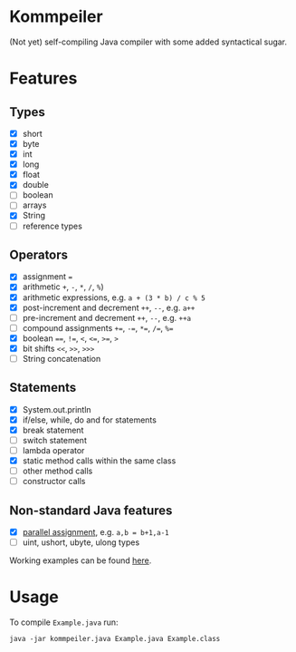 # Kommpeiler

(Not yet) self-compiling Java compiler with some added syntactical sugar.

# Features

## Types
- [X] short
- [X] byte
- [X] int
- [X] long
- [X] float
- [X] double
- [ ] boolean
- [ ] arrays
- [X] String
- [ ] reference types

## Operators
- [X] assignment `=`
- [X] arithmetic `+`, `-`, `*`, `/`, `%`)
- [X] arithmetic expressions, e.g. `a + (3 * b) / c % 5`
- [X] post-increment and decrement `++`, `--`, e.g. `a++`
- [ ] pre-increment and decrement `++`, `--`, e.g. `++a`
- [ ] compound assignments `+=`, `-=`, `*=`, `/=`, `%=`
- [X] boolean `==`, `!=`, `<`, `<=`, `>=`, `>`
- [X] bit shifts `<<`, `>>`, `>>>`
- [ ] String concatenation

## Statements
- [X] System.out.println
- [X] if/else, while, do and for statements
- [X] break statement
- [ ] switch statement
- [ ] lambda operator
- [X] static method calls within the same class
- [ ] other method calls
- [ ] constructor calls

## Non-standard Java features
- [X] [parallel assignment](https://en.wikipedia.org/wiki/Assignment_(computer_science)#Parallel_assignment), e.g. `a,b = b+1,a-1`
- [ ] uint, ushort, ubyte, ulong types

Working examples can be found [here](src/test/resources/io/github/martinschneider/kommpeiler/examples).

# Usage

To compile `Example.java` run:

`java -jar kommpeiler.java Example.java Example.class`
